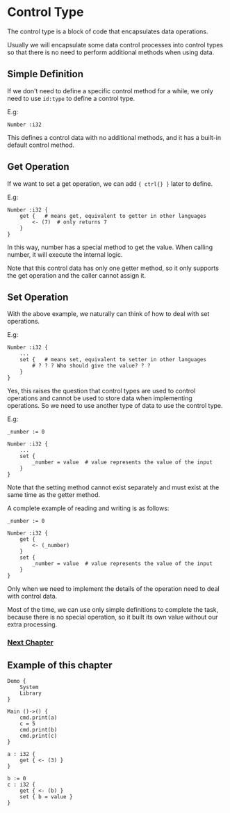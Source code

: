 # Control Type
The control type is a block of code that encapsulates data operations.

Usually we will encapsulate some data control processes into control types so that there is no need to perform additional methods when using data.

## Simple Definition
If we don't need to define a specific control method for a while, we only need to use `id:type` to define a control type.

E.g:
```
Number :i32
```
This defines a control data with no additional methods, and it has a built-in default control method.

## Get Operation
If we want to set a get operation, we can add `{ ctrl{} }` later to define.

E.g:
```
Number :i32 {
    get {   # means get, equivalent to getter in other languages
        <- (7)  # only returns 7
    }
}
```
In this way, number has a special method to get the value. When calling number, it will execute the internal logic.

Note that this control data has only one getter method, so it only supports the get operation and the caller cannot assign it.
## Set Operation
With the above example, we naturally can think of how to deal with set operations.

E.g:
```
Number :i32 {
    ...
    set {   # means set, equivalent to setter in other languages
        # ? ? ? Who should give the value? ? ?
    }
}
```
Yes, this raises the question that control types are used to control operations and cannot be used to store data when implementing operations.
So we need to use another type of data to use the control type.

E.g:
```
_number := 0

Number :i32 {
    ...
    set {
        _number = value  # value represents the value of the input
    }
}
```

Note that the setting method cannot exist separately and must exist at the same time as the getter method.

A complete example of reading and writing is as follows:
```
_number := 0

Number :i32 {
    get {
        <- (_number)
    }
    set {
        _number = value  # value represents the value of the input
    }
}
```

Only when we need to implement the details of the operation need to deal with control data.

Most of the time, we can use only simple definitions to complete the task, because there is no special operation, so it built its own value without our extra processing.

### [Next Chapter](protocol-type.md)

## Example of this chapter
```
Demo {
    System
    Library
}

Main ()->() {
    cmd.print(a)
    c = 5
    cmd.print(b)
    cmd.print(c)
}

a : i32 {
    get { <- (3) }
}

b := 0
c : i32 {
    get { <- (b) }
    set { b = value }
}
```